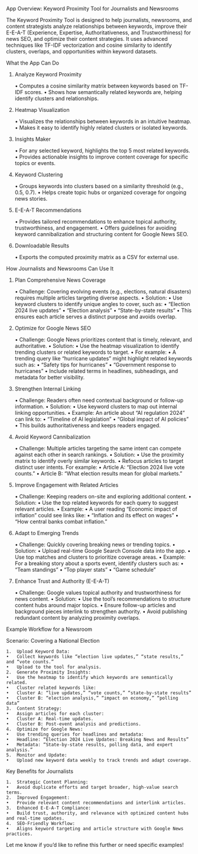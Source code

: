 App Overview: Keyword Proximity Tool for Journalists and Newsrooms

The Keyword Proximity Tool is designed to help journalists, newsrooms, and content strategists analyze relationships between keywords, improve their E-E-A-T (Experience, Expertise, Authoritativeness, and Trustworthiness) for news SEO, and optimize their content strategies. It uses advanced techniques like TF-IDF vectorization and cosine similarity to identify clusters, overlaps, and opportunities within keyword datasets.

What the App Can Do

1. Analyze Keyword Proximity

	•	Computes a cosine similarity matrix between keywords based on TF-IDF scores.
	•	Shows how semantically related keywords are, helping identify clusters and relationships.

2. Heatmap Visualization

	•	Visualizes the relationships between keywords in an intuitive heatmap.
	•	Makes it easy to identify highly related clusters or isolated keywords.

3. Insights Maker

	•	For any selected keyword, highlights the top 5 most related keywords.
	•	Provides actionable insights to improve content coverage for specific topics or events.

4. Keyword Clustering

	•	Groups keywords into clusters based on a similarity threshold (e.g., 0.5, 0.7).
	•	Helps create topic hubs or organized coverage for ongoing news stories.

5. E-E-A-T Recommendations

	•	Provides tailored recommendations to enhance topical authority, trustworthiness, and engagement.
	•	Offers guidelines for avoiding keyword cannibalization and structuring content for Google News SEO.

6. Downloadable Results

	•	Exports the computed proximity matrix as a CSV for external use.

How Journalists and Newsrooms Can Use It

1. Plan Comprehensive News Coverage

	•	Challenge: Covering evolving events (e.g., elections, natural disasters) requires multiple articles targeting diverse aspects.
	•	Solution:
	•	Use keyword clusters to identify unique angles to cover, such as:
	•	“Election 2024 live updates”
	•	“Election analysis”
	•	“State-by-state results”
	•	This ensures each article serves a distinct purpose and avoids overlap.

2. Optimize for Google News SEO

	•	Challenge: Google News prioritizes content that is timely, relevant, and authoritative.
	•	Solution:
	•	Use the heatmap visualization to identify trending clusters or related keywords to target.
	•	For example:
	•	A trending query like “hurricane updates” might highlight related keywords such as:
	•	“Safety tips for hurricanes”
	•	“Government response to hurricanes”
	•	Include related terms in headlines, subheadings, and metadata for better visibility.

3. Strengthen Internal Linking

	•	Challenge: Readers often need contextual background or follow-up information.
	•	Solution:
	•	Use keyword clusters to map out internal linking opportunities.
	•	Example: An article about “AI regulation 2024” can link to:
	•	“Timeline of AI legislation”
	•	“Global impact of AI policies”
	•	This builds authoritativeness and keeps readers engaged.

4. Avoid Keyword Cannibalization

	•	Challenge: Multiple articles targeting the same intent can compete against each other in search rankings.
	•	Solution:
	•	Use the proximity matrix to identify overly similar keywords.
	•	Refocus articles to target distinct user intents. For example:
	•	Article A: “Election 2024 live vote counts.”
	•	Article B: “What election results mean for global markets.”

5. Improve Engagement with Related Articles

	•	Challenge: Keeping readers on-site and exploring additional content.
	•	Solution:
	•	Use the top related keywords for each query to suggest relevant articles.
	•	Example:
	•	A user reading “Economic impact of inflation” could see links like:
	•	“Inflation and its effect on wages”
	•	“How central banks combat inflation.”

6. Adapt to Emerging Trends

	•	Challenge: Quickly covering breaking news or trending topics.
	•	Solution:
	•	Upload real-time Google Search Console data into the app.
	•	Use top matches and clusters to prioritize coverage areas.
	•	Example: For a breaking story about a sports event, identify clusters such as:
	•	“Team standings”
	•	“Top player stats”
	•	“Game schedule”

7. Enhance Trust and Authority (E-E-A-T)

	•	Challenge: Google values topical authority and trustworthiness for news content.
	•	Solution:
	•	Use the tool’s recommendations to structure content hubs around major topics.
	•	Ensure follow-up articles and background pieces interlink to strengthen authority.
	•	Avoid publishing redundant content by analyzing proximity overlaps.

Example Workflow for a Newsroom

Scenario: Covering a National Election

	1.	Upload Keyword Data:
	•	Collect keywords like “election live updates,” “state results,” and “vote counts.”
	•	Upload to the tool for analysis.
	2.	Generate Proximity Insights:
	•	Use the heatmap to identify which keywords are semantically related.
	•	Cluster related keywords like:
	•	Cluster A: “live updates,” “vote counts,” “state-by-state results”
	•	Cluster B: “election analysis,” “impact on economy,” “polling data”
	3.	Content Strategy:
	•	Assign articles for each cluster:
	•	Cluster A: Real-time updates.
	•	Cluster B: Post-event analysis and predictions.
	4.	Optimize for Google News:
	•	Use trending queries for headlines and metadata:
	•	Headline: “Election 2024 Live Updates: Breaking News and Results”
	•	Metadata: “State-by-state results, polling data, and expert analysis.”
	5.	Monitor and Update:
	•	Upload new keyword data weekly to track trends and adapt coverage.

Key Benefits for Journalists

	1.	Strategic Content Planning:
	•	Avoid duplicate efforts and target broader, high-value search terms.
	2.	Improved Engagement:
	•	Provide relevant content recommendations and interlink articles.
	3.	Enhanced E-E-A-T Compliance:
	•	Build trust, authority, and relevance with optimized content hubs and real-time updates.
	4.	SEO-Friendly Workflow:
	•	Aligns keyword targeting and article structure with Google News practices.

Let me know if you’d like to refine this further or need specific examples!
